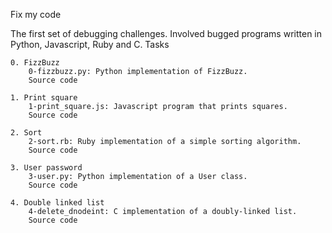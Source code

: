 Fix my code

The first set of debugging challenges. Involved bugged programs written in Python, Javascript, Ruby and C.
Tasks

    0. FizzBuzz
        0-fizzbuzz.py: Python implementation of FizzBuzz.
        Source code

    1. Print square
        1-print_square.js: Javascript program that prints squares.
        Source code

    2. Sort
        2-sort.rb: Ruby implementation of a simple sorting algorithm.
        Source code

    3. User password
        3-user.py: Python implementation of a User class.
        Source code

    4. Double linked list
        4-delete_dnodeint: C implementation of a doubly-linked list.
        Source code

